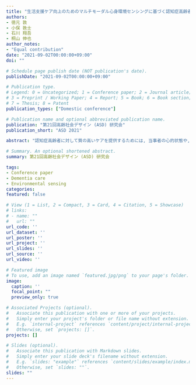 ```yaml
---
title: "生活支援ケア向上のためのマルチモーダル心身環境センシングに基づく認知症高齢者の状態像理解"
authors:
- 徳元 敦
- 小俣 敦士
- 石川 翔吾
- 桐山 伸也
author_notes:
- "Equal contribution"
date: "2021-09-02T00:00:00+09:00"
doi: ""

# Schedule page publish date (NOT publication's date).
publishDate: "2021-09-02T00:00:00+09:00"

# Publication type.
# Legend: 0 = Uncategorized; 1 = Conference paper; 2 = Journal article;
# 3 = Preprint / Working Paper; 4 = Report; 5 = Book; 6 = Book section;
# 7 = Thesis; 8 = Patent
publication_types: ["Domestic conference"]

# Publication name and optional abbreviated publication name.
publication: "第21回高齢社会デザイン (ASD) 研究会"
publication_short: "ASD 2021"

abstract: "認知症高齢者に対して質の高いケアを提供するためには, 当事者の心的状態や, 温度や気圧など当事者の取り巻く環境の要因を同時に考慮することが求められる. 筆者らは, 介護施設に環境データを計測する物理センサーを複数設置して, 居住空間の環境状態や日常生活のケアにおける環境調整の意図を明確にする研究を進めてきた. 本研究では, 環境状態の変化と被介護者の心身状態をセンシングできるデータ収録環境を整備し, 介護現場で収集したデータを心身と環境に着目した構造化知識表現によって解釈するデータ分析環境を構築した. データ分析の実践により, ケア時の被介護者の反応と気圧の関係性や室温と夜間頻尿の関係性を客観的に捉え, 生活支援ケア知創出に繋がる仮説を複数生成した. 現場へのフィードバックにより, 獲得した知見がスタッフのケアスキル向上に活用できる見通しを得た."

# Summary. An optional shortened abstract.
summary: 第21回高齢社会デザイン (ASD) 研究会

tags:
- Conference paper
- Dementia care
- Environmental sensing
categories: 
featured: false

# View (1 = List, 2 = Compact, 3 = Card, 4 = Citation, 5 = Showcase)
# links:
# - name: ""
#   url: ""
url_code: ''
url_dataset: ''
url_poster: ''
url_project: ''
url_slides: ''
url_source: ''
url_video: ''

# Featured image
# To use, add an image named `featured.jpg/png` to your page's folder. 
image:
  caption: ''
  focal_point: ""
  preview_only: true

# Associated Projects (optional).
#   Associate this publication with one or more of your projects.
#   Simply enter your project's folder or file name without extension.
#   E.g. `internal-project` references `content/project/internal-project/index.md`.
#   Otherwise, set `projects: []`.
projects: []

# Slides (optional).
#   Associate this publication with Markdown slides.
#   Simply enter your slide deck's filename without extension.
#   E.g. `slides: "example"` references `content/slides/example/index.md`.
#   Otherwise, set `slides: ""`.
slides: ""
---
```

